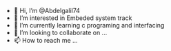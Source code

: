 - 👋 Hi, I’m @Abdelgalil74
- 👀 I’m interested in Embeded system track 
- 🌱 I’m currently learning c programing and interfacing 
- 💞️ I’m looking to collaborate on ...
- 📫 How to reach me ...

<!---
Abdelgalil74/Abdelgalil74 is a ✨ special ✨ repository because its `README.md` (this file) appears on your GitHub profile.
You can click the Preview link to take a look at your changes.
--->
